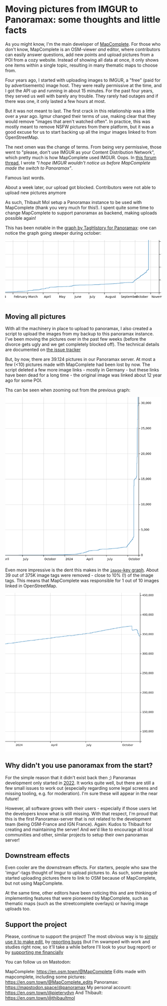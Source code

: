 # Moving pictures from IMGUR to Panoramax: some thoughts and little facts

As you might know, I'm the main developer of [MapComplete](https://mapcomplete.org). For those who don't know, MapComplete is an OSM-viewer _and_ editor, where contributors can easily answer questions, add new points and upload pictures from a POI from a cozy website.
Instead of showing all data at once, it only shows one items within a single topic, resulting in many thematic maps to choose from.

Four years ago, I started with uploading images to IMGUR, a "free" (paid for by advertisements) image host. They were really permissive at the time, and I got the API up and running in about 15 minutes.
For the past four years, they served us well with barely any trouble. They rarely had outages and if there was one, it only lasted a few hours at most.

But it was not meant to last. The first crack in this relationship was a little over a year ago. Igmur changed their terms of use, making clear that they would remove "images that aren't watched often".
In practice, this was mostly meant to remove NSFW pictures from there platform, but it was a good excuse for us to start backing up all the imgur images linked to from OpenStreetMap.

The next omen was the change of terms. From being very permissive, those went to "please, don't use IMGUR as your Content Distribution Network", which pretty much is how MapComplete used IMGUR. Oops.
In [this forum thread](https://community.openstreetmap.org/t/usage-of-imgur-hosted-images/118806/6), I wrote _"I hope IMGUR wouldn't notice us before MapComplete made the switch to Panoramax"_.

Famous last words.

About a week later, our upload got blocked. Contributors were not able to upload new pictures anymore

As such, Thibault Mol setup a Panoramax instance to be used with MapComplete (thank you very much for this!).
I spent quite some time to change MapComplete to support panoramax as backend, making uploads possible again!

This has been notable in the [graph by TagHistory for Panoramax](https://taghistory.raifer.tech/?#***/panoramax/):
one can notice the graph going steeper during october:

![](./PanoramaxGraphSmall.png)

## Moving all pictures

With all the machinery in place to upload to panoramax, I also created a script to upload the images from my backup to this panoramax instance.
I've been moving the pictures over in the past few weeks (before the divorce gets ugly and we get completely blocked off).
The technical details are documented on [the issue tracker](https://github.com/pietervdvn/MapComplete/issues/2189)

But, by now, there are 39.124 pictures in our Panoramax server. At most a few (<10) pictures made with MapComplete had been lost by now.
The script deleted a few more image links - mostly in Germany - but these links have been dead for a long time - the original image was linked about 12 year ago for some POI.

Ths can be seen when zooming out from the previous graph:

![](./ImgurToPanoramaxAll.png)

Even more impressive is the dent this makes in the [`image`-key graph](https://taghistory.raifer.tech/?#***/image/). About 39 out of 375K image tags were removed - close to 10% (!) of the image tags.
This means that MapComplete was responsible for 1 out of 10 images linked in OpenStreetMap.

![](ImageGraph.png)

## Why didn't you use panoramax from the start?

For the simple reason that it didn't exist back then ;)
Panoramax development only started in [2022](https://gitlab.com/panoramax/server/api/-/commit/7217aa9b3aa5345cbc7c9532a4a174b9a20cb813).
It works quite well, but there are still a few small issues to work out (especially regarding some legal screens and missing tooling, e.g. for moderation).
I'm sure these will appear in the near future!

However, all software grows with their users - especially if those users let the developers know what is still missing.
With that respect, I'm proud that this is the first Panoramax-server that is not related to the development team (being OSM-France and IGN France).
Again: Kudos to Thibault for creating and maintaining the server! And we'd like to encourage all local communities and other, similar projects to setup their own 
panoramax server!


## Downstream effects

Even cooler are the downstream effects. For starters, people who saw the 'imgur'-tags thought of Imgur to upload pictures to.
As such, some people started uploading pictures there to link to OSM because of MapComplete, but not using MapComplete.

At the same time, other editors have been noticing this and are thinking of implementing features that were pioneered by MapComplete,
such as thematic maps (such as the streetcomplete overlays) or having image uploads too.

## Support the project

Please, continue to support the project! The most obvious way is to [simply use it to make edit](https://mapcomplete.org),
by [reporting bugs](https://github.com/pietervdvn/MapComplete/issues) (but I'm swamped with work and studies right now, so it'll take a while before I'll look to your bug report)
or by [supporting me financially](https://liberapay.com/pietervdvn/)

You can follow us on Mastodon:

MapComplete: https://en.osm.town/@MapComplete
Edits made with mapcomplete, including some pictures: https://en.osm.town/@MapComplete_edits
Panoramax: https://mapstodon.space/@panoramax
My personal account: https://en.osm.town/@pietervdvn
And Thibault: https://en.osm.town/@thibaultmol
